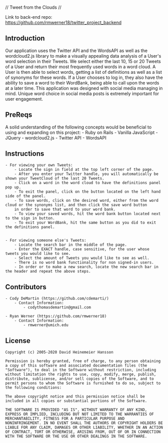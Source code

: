 // Tweet from the Clouds // 

Link to back-end repo: https://github.com/rmwerner18/twitter_project_backend 

## Introduction
Our application uses the Twitter API and the WordsAPI as well as the wordcloud2.js library to make a visually appealing data analysis of a User's word selection in their Tweets. We select either the last 10, 15 or 20 Tweets of a User and return their most frequently used words in a word cloud. A User is then able to select words, getting a list of definitions as well as a list of synonyms for these words. If a User chooses to log in, they also have the ability to save a word to their WordBank, being able to call upon the words at a later time. This application was designed with social media managing in mind. Unique word choice in social media posts is extremely important for user engagement. 

## PreReqs
A solid understanding of the following concepts would be beneficial to using and expanding on this project: 
    - Ruby on Rails
    - Vanilla JavaScript
    - JQuery
    - wordcloud2.js 
    - Twitter API
    - WordsAPI

## Instructions
    - For viewing your own Tweets:
        - Locate the sign in field at the top left corner of the page. 
        - After you enter your Twitter handle, you will automatically be shown your TweetCloud of the last 20 Tweets.
        - Click on a word in the word cloud to have the definitions panel pop up.
        - To exit the panel, click on the button located on the left hand side of the panel.
        - To save words, click on the desired word, either from the word cloud or the synonyms list, and then click the save word button
        in order to save that word to your word bank.
        - To view your saved words, hit the word bank button located next to the sign in button. 
        - To exit your WordBank, hit the same button as you did to exit the definitions panel. 


    - For viewing someone else's Tweets:
        - Locate the search bar in the middle of the page.
        - Enter the EXACT handle, case sensitive, for the user whose tweets you would like to see.
        - Select the amount of Tweets you would like to see as well. 
        - There is no word bank functionality for non signed-in users. 
        - In order or to make a new search, locate the new search bar in the header and repeat the above steps. 

## Contributors
   
    - Cody DeMartin (https://github.com/cdemarti/)
        - Contact Information: 
            - codythomasdemartin@gmail.com
    
    - Ryan Werner (https://github.com/rmwerner18)
        - Contact Information: 
            - rmwerner@umich.edu

## License 
    Copyright (c) 2005-2020 David Heinemeier Hansson

    Permission is hereby granted, free of charge, to any person obtaining
    a copy of this software and associated documentation files (the
    "Software"), to deal in the Software without restriction, including
    without limitation the rights to use, copy, modify, merge, publish,
    distribute, sublicense, and/or sell copies of the Software, and to
    permit persons to whom the Software is furnished to do so, subject to
    the following conditions:

    The above copyright notice and this permission notice shall be
    included in all copies or substantial portions of the Software.

    THE SOFTWARE IS PROVIDED "AS IS", WITHOUT WARRANTY OF ANY KIND,
    EXPRESS OR IMPLIED, INCLUDING BUT NOT LIMITED TO THE WARRANTIES OF
    MERCHANTABILITY, FITNESS FOR A PARTICULAR PURPOSE AND
    NONINFRINGEMENT. IN NO EVENT SHALL THE AUTHORS OR COPYRIGHT HOLDERS BE
    LIABLE FOR ANY CLAIM, DAMAGES OR OTHER LIABILITY, WHETHER IN AN ACTION
    OF CONTRACT, TORT OR OTHERWISE, ARISING FROM, OUT OF OR IN CONNECTION
    WITH THE SOFTWARE OR THE USE OR OTHER DEALINGS IN THE SOFTWARE.
